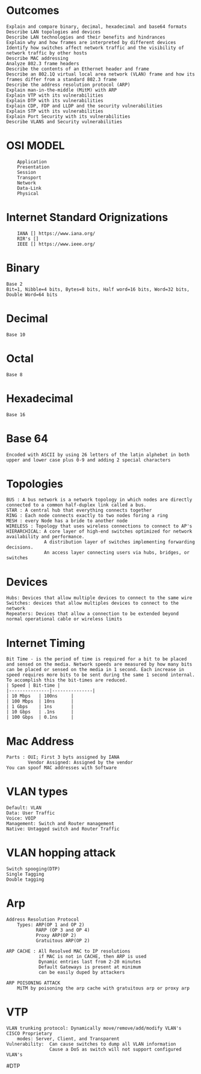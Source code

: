 #  Outcomes
    Explain and compare binary, decimal, hexadecimal and base64 formats
    Describe LAN topologies and devices
    Describe LAN technologies and their benefits and hindrances
    Explain why and how frames are interpreted by different devices
    Identify how switches affect network traffic and the visibility of network traffic by other hosts
    Describe MAC addressing
    Analyze 802.3 frame headers
    Describe the contents of an Ethernet header and frame
    Describe an 802.1Q virtual local area network (VLAN) frame and how its frames differ from a standard 802.3 frame
    Describe the address resolution protocol (ARP)
    Explain man-in-the-middle (MitM) with ARP
    Explain VTP with its vulnerabilities
    Explain DTP with its vulnerabilities
    Explain CDP, FDP and LLDP and the security vulnerabilities
    Explain STP with its vulnerabilities
    Explain Port Security with its vulnerabilities
    Describe VLANS and Security vulnerabilities


#    OSI MODEL
        Application
        Presentation
        Session
        Transport
        Network
        Data-Link
        Physical

#    Internet Standard Orignizations
        IANA [] https://www.iana.org/
        RIR's []
        IEEE [] https://www.ieee.org/


#    Binary
    Base 2
    Bit=1, Nibble=4 bits, Bytes=8 bits, Half word=16 bits, Word=32 bits, Double Word=64 bits
#    Decimal
    Base 10
#    Octal
    Base 8
#    Hexadecimal
    Base 16 
#    Base 64
    Encoded with ASCII by using 26 letters of the latin alphebet in both upper and lower case plus 0-9 and adding 2 special characters
#    Topologies
    BUS : A bus network is a network topology in which nodes are directly connected to a common half-duplex link called a bus.
    STAR : A central hub that everything connects together
    RING : Each node connects exactly to two nodes foring a ring
    MESH : every Node has a bride to another node
    WIRELESS : Topology that uses wireless connections to connect to AP's
    HIERARCHICAL: A core layer of high-end switches optimized for network availability and performance.
                  A distribution layer of switches implementing forwarding decisions.
                  An access layer connecting users via hubs, bridges, or switches

#    Devices 
    Hubs: Devices that allow multiple devices to connect to the same wire
    Switches: devices that allow multiples devices to connect to the network
    Repeaters: Devices that allow a connection to be extended beyond normal operational cable or wireless limits

#    Internet Timing
    Bit Time - is the period of time is required for a bit to be placed and sensed on the media. Network speeds are measured by how many bits can be placed or sensed on the media in 1 second. Each increase in speed requires more bits to be sent during the same 1 second internal. To accomplish this the bit-times are reduced.
    | Speed | Bit-time |
    |---------------|---------------|
    | 10 Mbps	| 100ns		|
    | 100 Mbps	| 10ns		|
    | 1 Gbps	| 1ns		|
    | 10 Gbps	| .1ns		|
    | 100 Gbps 	| 0.1ns		|


#    Mac Address
    Parts : OUI; First 3 byts assigned by IANA
            Vendor Assigned: Assigned by the vendor
    You can spoof MAC addresses with Software

#    VLAN types
    Default: VLAN
    Data: User Traffic
    Voice: VOIP
    Management: Switch and Router management
    Native: Untagged switch and Router Traffic
    
#    VLAN hopping attack
    Switch spooging(DTP)
    Single Tagging
    Double tagging

# Arp
    Address Resolution Protocol
        Types: ARP(OP 1 and OP 2)
               RARP (OP 3 and OP 4)
               Proxy ARP(OP 2)
               Gratuitous ARP(OP 2)
               
    ARP CACHE : All Resolved MAC to IP resolutions
                if MAC is not in CACHE, then ARP is used 
                Dynamic entries last from 2-20 minutes
                Default Gateways is present at minimum
                can be easily duped by attackers

    ARP POISONING ATTACK
        MiTM by poisoning the arp cache with gratuitous arp or proxy arp


# VTP   
    VLAN trunking protocol: Dynamically move/remove/add/modify VLAN's
    CISCO Proprietary
        modes: Server, Client, and Transparent
    Vulnerability:  Can cause switches to dump all VLAN information
                    Cause a DoS as switch will not support configured VLAN's
#DTP
































